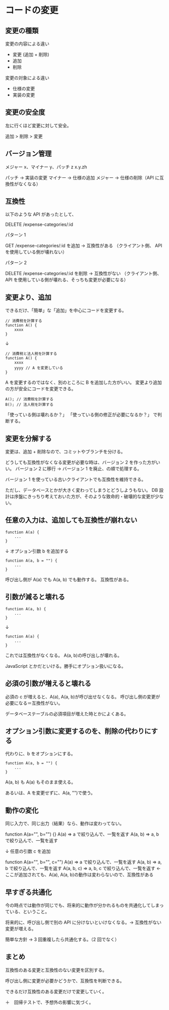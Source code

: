 # コードの変更

## 変更の種類

変更の内容による違い

- 変更 (追加 + 削除)
- 追加
- 削除

変更の対象による違い

- 仕様の変更
- 実装の変更

## 変更の安全度

左に行くほど変更に対して安全。

追加 > 削除 > 変更

## バージョン管理

メジャー x、マイナー y、パッチ z
x.y.zh

パッチ → 実装の変更
マイナー → 仕様の追加
メジャー → 仕様の削除（API に互換性がなくなる）

## 互換性

以下のような API があったとして、

DELETE /expense-categories/:id

パターン 1

GET /expense-categories/:id を追加 → 互換性がある
（クライアント側、 API を使用している側が壊れない）

パターン 2

DELETE /expense-categories/:id を削除 → 互換性がない
（クライアント側、API を使用している側が壊れる、そっちも変更が必要になる）

## 変更より、追加

できるだけ、「簡単」な「追加」を中心にコードを変更する。

```
// 消費税を計算する
function A() {
    xxxx
}
```

↓

```
// 消費税と法人税を計算する
function A() {
    xxxx
    yyyy // A を変更している
}
```

A を変更するのではなく、別のところに B を追加した方がいい。
変更より追加の方が安全にコードを変更できる。

```
A(); // 消費税を計算する
B(); // 法人税を計算する
```

「使っている側は壊れるか？」
「使っている側の修正が必要になるか？」
で判断する。

## 変更を分解する

変更は、追加 + 削除なので、コミットやブランチを分ける。

どうしても互換性がなくなる変更が必要な時は、バージョン 2 を作った方がいい。
バージョン 2 に移行 → バージョン 1 を廃止、の順で処理する。

バージョン 1 を使っている古いクライアントでも互換性を維持できる。

ただし、データベースとかが大きく変わってしまうとどうしようもない。
DB 設計は序盤にきっちり考えておいた方が、そのような致命的・破壊的な変更が少ない。

## 任意の入力は、追加しても互換性が崩れない

```
function A(a) {
    ...
}
```

↓ オプション引数 b を追加する

```
function A(a, b = "") {
    ...
}
```

呼び出し側が A(a) でも A(a, b) でも動作する。
互換性がある。

## 引数が減ると壊れる

```
function A(a, b) {
    ...
}
```

↓

```
function A(a) {
    ...
}
```

これでは互換性がなくなる。
A(a, b)の呼び出しが壊れる。

JavaScript とかだといける。勝手にオプション扱いになる。

## 必須の引数が増えると壊れる

必須の c が増えると、A(a), A(a, b)が呼び出せなくなる。
呼び出し側の変更が必要になる＝互換性がない。

データベーステーブルの必須項目が増えた時とかによくある。

## オプション引数に変更するのを、削除の代わりにする

代わりに、b をオプションにする。

```
function A(a, b = "") {
    ...
}
```

A(a, b) も A(a) もそのまま使える。

あるいは、A を変更せずに、A(a, "")で使う。

## 動作の変化

同じ入力で、同じ出力（結果）なら、動作は変わってない。

function A(a="", b="") {}
A(a) => a で絞り込んで、一覧を返す
A(a, b) => a, b で絞り込んで、一覧を返す

↓ 任意の引数 c を追加

function A(a="", b="", c="")
A(a) => a で絞り込んで、一覧を返す
A(a, b) => a, b で絞り込んで、一覧を返す
A(a, b, c) => a, b, c で絞り込んで、一覧を返す ← ここが追加されても、A(a), A(a, b)の動作は変わらないので、互換性がある

## 早すぎる共通化

今の時点では動作が同じでも、将来的に動作が分かれるものを共通化してしまっている、ということ。

将来的に、呼び出し側で別の API に分けないといけなくなる。→ 互換性がない変更が増える。

簡単な方針 → 3 回重複したら共通化する。（2 回でなく）

## まとめ

互換性のある変更と互換性のない変更を区別する。

呼び出し側に変更が必要かどうかで、互換性を判断できる。

できるだけ互換性のある変更だけで変更していく。

＋　回帰テストで、予想外の影響に気づく。
